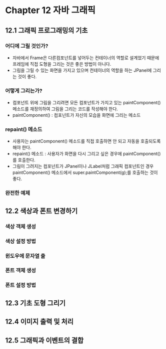 # Chapter 12 자바 그래픽

## 12.1 그래픽 프로그래밍의 기초

### 어디에 그릴 것인가?

- 자바에서 Frame은 다른컴포넌트를 넣어두는 컨테이너의 역할로 설계었기 때문에 프레임에 직접 도형을 그리는 것은 좋은 방법이 아니다.
- 그림을 그릴 수 있는 화면을 가지고 있으며 컨테이너의 역할을 하는 JPanel에 그리는 것이 좋다.

### 어떻게 그리는가?

- 컴포넌트 위에 그림을 그리려면 모든 컴포넌트가 가지고 있는 paintComponent() 메소드를 재정의하여 그림을 그리는 코드를 작성해야 한다.
- paintComponent() : 컴포넌트가 자신의 모습을 화면에 그리는 메소드

### repaint() 메소드

- 사용자는 paintComponent() 메소드를 직접 호출하면 안 되고 자동을 호출되도록 해야 한다.
- repaint() 메소드 : 사용자가 화면을 다시 그리고 싶은 경우에 paintComponent()를 호출한다.
- 그림이 그려지는 컴포넌트가 JPanel이나 JLabel처럼 그래픽 컴포넌트인 경우 paintComponent() 메소드에서 super.paintComponent(g);를 호출하는 것이 좋다.

### 완전한 예제

## 12.2 색상과 폰트 변경하기

### 색상 객체 생성

### 색상 설정 방법

### 윈도우에 문자열 출

### 폰트 객체 생성

### 폰트 설정 방법

## 12.3 기초 도형 그리기

## 12.4 이미지 출력 및 처리

## 12.5 그래픽과 이벤트의 결합
